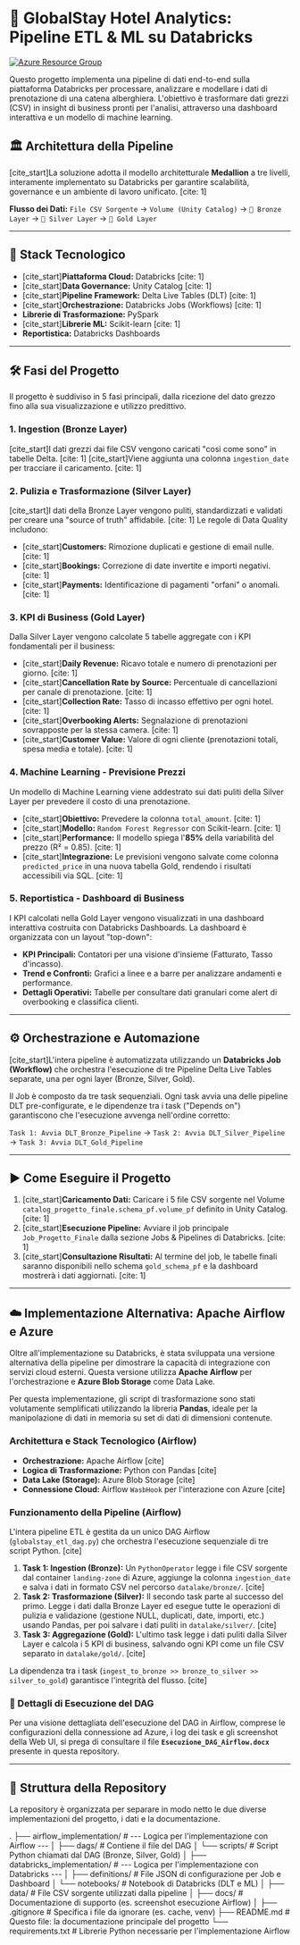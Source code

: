 # 🏨 GlobalStay Hotel Analytics: Pipeline ETL & ML su Databricks

[![Azure Resource Group](https://img.shields.io/badge/Azure%20Resource%20Group-0078D4?logo=microsoftazure)](https://portal.azure.com/#@laboratorioacademy.onmicrosoft.com/resource/subscriptions/4e24ce49-a5f9-4420-a0f4-368706743360/resourceGroups/rg-project-alice/overview)

Questo progetto implementa una pipeline di dati end-to-end sulla piattaforma Databricks per processare, analizzare e modellare i dati di prenotazione di una catena alberghiera. L'obiettivo è trasformare dati grezzi (CSV) in insight di business pronti per l'analisi, attraverso una dashboard interattiva e un modello di machine learning.

## 🏛️ Architettura della Pipeline

[cite_start]La soluzione adotta il modello architetturale **Medallion** a tre livelli, interamente implementato su Databricks per garantire scalabilità, governance e un ambiente di lavoro unificato. [cite: 1]

**Flusso dei Dati:**
`File CSV Sorgente` → `Volume (Unity Catalog)` → `🥉 Bronze Layer` → `🥈 Silver Layer` → `🥇 Gold Layer`

---

## 🚀 Stack Tecnologico

* [cite_start]**Piattaforma Cloud:** Databricks [cite: 1]
* [cite_start]**Data Governance:** Unity Catalog [cite: 1]
* [cite_start]**Pipeline Framework:** Delta Live Tables (DLT) [cite: 1]
* [cite_start]**Orchestrazione:** Databricks Jobs (Workflows) [cite: 1]
* **Librerie di Trasformazione:** PySpark
* [cite_start]**Librerie ML:** Scikit-learn [cite: 1]
* **Reportistica:** Databricks Dashboards

---

## 🛠️ Fasi del Progetto

Il progetto è suddiviso in 5 fasi principali, dalla ricezione del dato grezzo fino alla sua visualizzazione e utilizzo predittivo.

### 1. Ingestion (Bronze Layer)
[cite_start]I dati grezzi dai file CSV vengono caricati "così come sono" in tabelle Delta. [cite: 1] [cite_start]Viene aggiunta una colonna `ingestion_date` per tracciare il caricamento. [cite: 1]

### 2. Pulizia e Trasformazione (Silver Layer)
[cite_start]I dati della Bronze Layer vengono puliti, standardizzati e validati per creare una "source of truth" affidabile. [cite: 1] Le regole di Data Quality includono:
* [cite_start]**Customers:** Rimozione duplicati e gestione di email nulle. [cite: 1]
* [cite_start]**Bookings:** Correzione di date invertite e importi negativi. [cite: 1]
* [cite_start]**Payments:** Identificazione di pagamenti "orfani" o anomali. [cite: 1]

### 3. KPI di Business (Gold Layer)
Dalla Silver Layer vengono calcolate 5 tabelle aggregate con i KPI fondamentali per il business:
* [cite_start]**Daily Revenue:** Ricavo totale e numero di prenotazioni per giorno. [cite: 1]
* [cite_start]**Cancellation Rate by Source:** Percentuale di cancellazioni per canale di prenotazione. [cite: 1]
* [cite_start]**Collection Rate:** Tasso di incasso effettivo per ogni hotel. [cite: 1]
* [cite_start]**Overbooking Alerts:** Segnalazione di prenotazioni sovrapposte per la stessa camera. [cite: 1]
* [cite_start]**Customer Value:** Valore di ogni cliente (prenotazioni totali, spesa media e totale). [cite: 1]

### 4. Machine Learning - Previsione Prezzi
Un modello di Machine Learning viene addestrato sui dati puliti della Silver Layer per prevedere il costo di una prenotazione.
* [cite_start]**Obiettivo:** Prevedere la colonna `total_amount`. [cite: 1]
* [cite_start]**Modello:** `Random Forest Regressor` con Scikit-learn. [cite: 1]
* [cite_start]**Performance:** Il modello spiega l'**85%** della variabilità del prezzo (R² = 0.85). [cite: 1]
* [cite_start]**Integrazione:** Le previsioni vengono salvate come colonna `predicted_price` in una nuova tabella Gold, rendendo i risultati accessibili via SQL. [cite: 1]

### 5. Reportistica - Dashboard di Business
I KPI calcolati nella Gold Layer vengono visualizzati in una dashboard interattiva costruita con Databricks Dashboards. La dashboard è organizzata con un layout "top-down":
* **KPI Principali:** Contatori per una visione d'insieme (Fatturato, Tasso d'incasso).
* **Trend e Confronti:** Grafici a linee e a barre per analizzare andamenti e performance.
* **Dettagli Operativi:** Tabelle per consultare dati granulari come alert di overbooking e classifica clienti.

---

## ⚙️ Orchestrazione e Automazione

[cite_start]L'intera pipeline è automatizzata utilizzando un  **Databricks Job (Workflow)** che orchestra l'esecuzione di tre Pipeline Delta Live Tables separate, una per ogni layer (Bronze, Silver, Gold).

Il Job è composto da tre task sequenziali. Ogni task avvia una delle pipeline DLT pre-configurate, e le dipendenze tra i task ("Depends on") garantiscono che l'esecuzione avvenga nell'ordine corretto:

`Task 1: Avvia DLT_Bronze_Pipeline` → `Task 2: Avvia DLT_Silver_Pipeline` → `Task 3: Avvia DLT_Gold_Pipeline`

---

## ▶️ Come Eseguire il Progetto

1.  [cite_start]**Caricamento Dati:** Caricare i 5 file CSV sorgente nel Volume `catalog_progetto_finale.schema_pf.volume_pf` definito in Unity Catalog. [cite: 1]
2.  [cite_start]**Esecuzione Pipeline:** Avviare il job principale `Job_Progetto_Finale` dalla sezione Jobs & Pipelines di Databricks. [cite: 1]
3.  [cite_start]**Consultazione Risultati:** Al termine del job, le tabelle finali saranno disponibili nello schema `gold_schema_pf` e la dashboard mostrerà i dati aggiornati. [cite: 1]

---

## ☁️ Implementazione Alternativa: Apache Airflow e Azure

Oltre all'implementazione su Databricks, è stata sviluppata una versione alternativa della pipeline per dimostrare la capacità di integrazione con servizi cloud esterni. Questa versione utilizza **Apache Airflow** per l'orchestrazione e **Azure Blob Storage** come Data Lake.

Per questa implementazione, gli script di trasformazione sono stati volutamente semplificati utilizzando la libreria **Pandas**, ideale per la manipolazione di dati in memoria su set di dati di dimensioni contenute.

### Architettura e Stack Tecnologico (Airflow)

* **Orchestrazione:** Apache Airflow [cite]
* **Logica di Trasformazione:** Python con Pandas [cite]
* **Data Lake (Storage):** Azure Blob Storage [cite]
* **Connessione Cloud:** Airflow `WasbHook` per l'interazione con Azure [cite]

### Funzionamento della Pipeline (Airflow)

L'intera pipeline ETL è gestita da un unico DAG Airflow (`globalstay_etl_dag.py`) che orchestra l'esecuzione sequenziale di tre script Python. [cite]

1.  **Task 1: Ingestion (Bronze):** Un `PythonOperator` legge i file CSV sorgente dal container `landing-zone` di Azure, aggiunge la colonna `ingestion_date` e salva i dati in formato CSV nel percorso `datalake/bronze/`. [cite]
2.  **Task 2: Trasformazione (Silver):** Il secondo task parte al successo del primo. Legge i dati dalla Bronze Layer ed esegue tutte le operazioni di pulizia e validazione (gestione NULL, duplicati, date, importi, etc.) usando Pandas, per poi salvare i dati puliti in `datalake/silver/`. [cite]
3.  **Task 3: Aggregazione (Gold):** L'ultimo task legge i dati puliti dalla Silver Layer e calcola i 5 KPI di business, salvando ogni KPI come un file CSV separato in `datalake/gold/`. [cite]

La dipendenza tra i task (`ingest_to_bronze >> bronze_to_silver >> silver_to_gold`) garantisce l'integrità del flusso. [cite]

### 📄 Dettagli di Esecuzione del DAG

Per una visione dettagliata dell'esecuzione del DAG in Airflow, comprese le configurazioni della connessione ad Azure, i log dei task e gli screenshot della Web UI, si prega di consultare il file **`Esecuzione_DAG_Airflow.docx`** presente in questa repository.

---

## 📂 Struttura della Repository

La repository è organizzata per separare in modo netto le due diverse implementazioni del progetto, i dati e la documentazione.

.
├── airflow_implementation/     # --- Logica per l'implementazione con Airflow ---
│   ├── dags/                   # Contiene il file del DAG
│   └── scripts/                # Script Python chiamati dal DAG (Bronze, Silver, Gold)
│
├── databricks_implementation/  # --- Logica per l'implementazione con Databricks ---
│   ├── definitions/            # File JSON di configurazione per Job e Dashboard
│   └── notebooks/              # Notebook di Databricks (DLT e ML)
│
├── data/                       # File CSV sorgente utilizzati dalla pipeline
│
├── docs/                       # Documentazione di supporto (es. screenshot esecuzione Airflow)
│
├── .gitignore                  # Specifica i file da ignorare (es. cache, venv)
├── README.md                   # Questo file: la documentazione principale del progetto
└── requirements.txt            # Librerie Python necessarie per l'implementazione Airflow
